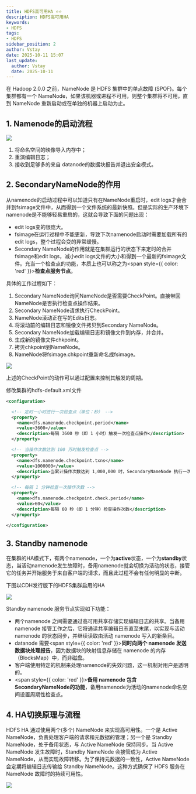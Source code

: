 ```yaml
---
title: HDFS高可用HA ⭐️⭐️
description: HDFS高可用HA
keywords:
- HDFS
tags:
- HDFS
sidebar_position: 2
author: Vstay
date: 2025-10-11 15:07
last_update:
  author: Vstay
  date: 2025-10-11
---
```


在 Hadoop 2.0.0 之前，NameNode 是 HDFS 集群中的单点故障 (SPOF)。每个集群都有一个 NameNode，如果该机器或进程不可用，则整个集群将不可用，直到 NameNode 重新启动或在单独的机器上启动为止。

## 1. Namenode的启动流程

![](https://cdn.jsdelivr.net/gh/Vstay97/Img_storage@main/blog/2025/HDFS%E9%AB%98%E5%8F%AF%E7%94%A8HA/20251011151225213.png)

1.  将命名空间的映像导入内存中；
2.  重演编辑日志；
3.  接收到足够多的来自 datanode的数据块报告并退出安全模式。

## 2. SecondaryNameNode的作用

从namenode的启动过程中可以知道只有在NameNode重启时，edit logs才会合并到fsimage文件中，从而得到一个文件系统的最新快照。但是实际的生产环境下namenode是不能够轻易重启的，这就会导致下面的问题出现：

*   edit logs变的很庞大。
*   fsimage在运行过程中不能更新，导致下次namenode启动时需要加载所有的edit logs，整个过程会变的异常缓慢。
*   Secondary NameNode的作用就是在集群运行的状态下来定时的合并fsimage和edit logs，减小edit logs文件的大小和得到一个最新的fsimage文件。充当一个检查点的功能，本质上也可以称之为<span style={{ color: 'red' }}>**检查点服务节点**</span>。

具体的工作过程如下：

1.  Secondary NameNode询问NameNode是否需要CheckPoint。直接带回NameNode是否执行检查点操作结果。
2.  Secondary NameNode请求执行CheckPoint。
3.  NameNode滚动正在写的Edits日志。
4.  将滚动前的编辑日志和镜像文件拷贝到Secondary NameNode。
5.  Secondary NameNode加载编辑日志和镜像文件到内存，并合并。
6.  生成新的镜像文件chkpoint。
7.  拷贝chkpoint到NameNode。
8.  NameNode将fsimage.chkpoint重新命名成fsimage。

![](https://cdn.jsdelivr.net/gh/Vstay97/Img_storage@main/blog/2025/HDFS%E9%AB%98%E5%8F%AF%E7%94%A8HA/20251011151225214.png)

上述的CheckPoint的动作可以通过配置来控制其触发的周期。

修改集群的hdfs-default.xml文件

```xml
<configuration>

  <!-- 定时一小时进行一次检查点（单位：秒） -->
  <property>
    <name>dfs.namenode.checkpoint.period</name>
    <value>3600</value>
    <description>每隔 3600 秒（即 1 小时）触发一次检查点操作</description>
  </property>

  <!-- 当操作次数达到 100 万时触发检查点 -->
  <property>
    <name>dfs.namenode.checkpoint.txns</name>
    <value>1000000</value>
    <description>当累计操作次数达到 1,000,000 时，SecondaryNameNode 执行一次检查点</description>
  </property>

  <!-- 每隔 1 分钟检查一次操作次数 -->
  <property>
    <name>dfs.namenode.checkpoint.check.period</name>
    <value>60</value>
    <description>每隔 60 秒（即 1 分钟）检查操作次数</description>
  </property>

</configuration>

```

## 3. Standby namenode

在集群的HA模式下，有两个namenode，一个为**active**状态，一个为**standby**状态，当活动namenode发生故障时，备用namenode就会切换为活动的状态，接管它的任务并开始服务于来自客户端的请求，而且此过程不会有任何明显的中断。

下图以CDH发行版下的HDFS集群启用的HA

![](https://cdn.jsdelivr.net/gh/Vstay97/Img_storage@main/blog/2025/HDFS%E9%AB%98%E5%8F%AF%E7%94%A8HA/20251011151225215.png)

Standby namenode 服务节点实现如下功能：

*   两个namenode 之间需要通过高可用共享存储实现编辑日志的共享。当备用 namenode 接管工作之后，它将通读共享编辑日志直至末尾，以实现与活动 namenode 的状态同步，并继续读取由活动 namenode 写入的新条目。
*   datanode 需要<span style={{ color: 'red' }}>**同时向两个 namenode 发送数据块处理报告**</span>，因为数据块的映射信息存储在 namenode 的内存（BlocksMap）中，而非磁盘。
*   客户端使用特定的机制来处理namenode的失效问题，这一机制对用户是透明的。
*   <span style={{ color: 'red' }}>**备用 namenode 包含SecondaryNameNode的功能**</span>，备用namenode为活动的namenode命名空间设置周期性检查点。

## 4. HA切换原理与流程

HDFS HA 通过使用两个(多个) NameNode 来实现高可用性。一个是 Active NameNode，负责处理客户端的请求和元数据的管理；另一个是 Standby NameNode，处于备用状态，与 Active NameNode 保持同步。当 Active NameNode 发生故障时，Standby NameNode 会接管成为 Active NameNode，从而实现故障转移。为了保持元数据的一致性，Active NameNode 会定期将编辑日志传输给 Standby NameNode。这种方式确保了 HDFS 服务在 NameNode 故障时的持续可用性。

![](https://cdn.jsdelivr.net/gh/Vstay97/Img_storage@main/blog/2025/HDFS%E9%AB%98%E5%8F%AF%E7%94%A8HA/20251011151225216.png)